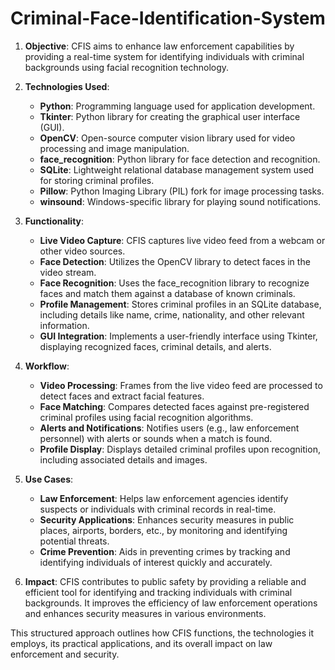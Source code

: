 # Criminal-Face-Identification-System
1. **Objective**: CFIS aims to enhance law enforcement capabilities by providing a real-time system for identifying individuals with criminal backgrounds using facial recognition technology.

2. **Technologies Used**:
   - **Python**: Programming language used for application development.
   - **Tkinter**: Python library for creating the graphical user interface (GUI).
   - **OpenCV**: Open-source computer vision library used for video processing and image manipulation.
   - **face_recognition**: Python library for face detection and recognition.
   - **SQLite**: Lightweight relational database management system used for storing criminal profiles.
   - **Pillow**: Python Imaging Library (PIL) fork for image processing tasks.
   - **winsound**: Windows-specific library for playing sound notifications.

3. **Functionality**:
   - **Live Video Capture**: CFIS captures live video feed from a webcam or other video sources.
   - **Face Detection**: Utilizes the OpenCV library to detect faces in the video stream.
   - **Face Recognition**: Uses the face_recognition library to recognize faces and match them against a database of known criminals.
   - **Profile Management**: Stores criminal profiles in an SQLite database, including details like name, crime, nationality, and other relevant information.
   - **GUI Integration**: Implements a user-friendly interface using Tkinter, displaying recognized faces, criminal details, and alerts.

4. **Workflow**:
   - **Video Processing**: Frames from the live video feed are processed to detect faces and extract facial features.
   - **Face Matching**: Compares detected faces against pre-registered criminal profiles using facial recognition algorithms.
   - **Alerts and Notifications**: Notifies users (e.g., law enforcement personnel) with alerts or sounds when a match is found.
   - **Profile Display**: Displays detailed criminal profiles upon recognition, including associated details and images.

5. **Use Cases**:
   - **Law Enforcement**: Helps law enforcement agencies identify suspects or individuals with criminal records in real-time.
   - **Security Applications**: Enhances security measures in public places, airports, borders, etc., by monitoring and identifying potential threats.
   - **Crime Prevention**: Aids in preventing crimes by tracking and identifying individuals of interest quickly and accurately.

6. **Impact**: CFIS contributes to public safety by providing a reliable and efficient tool for identifying and tracking individuals with criminal backgrounds. It improves the efficiency of law enforcement operations and enhances security measures in various environments.

This structured approach outlines how CFIS functions, the technologies it employs, its practical applications, and its overall impact on law enforcement and security.
